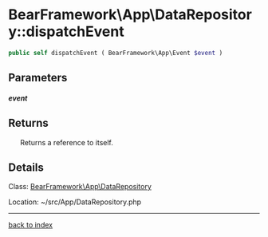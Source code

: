 # BearFramework\App\DataRepository::dispatchEvent

```php
public self dispatchEvent ( BearFramework\App\Event $event )
```

## Parameters

##### event

## Returns

&nbsp;&nbsp;&nbsp;&nbsp;&nbsp;&nbsp;Returns a reference to itself.

## Details

Class: [BearFramework\App\DataRepository](bearframework.app.datarepository.class.md)

Location: ~/src/App/DataRepository.php

---

[back to index](index.md)

